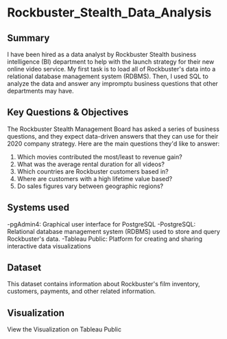 # **Rockbuster_Stealth_Data_Analysis**
## **Summary**
I have been hired as a data analyst by Rockbuster Stealth business intelligence (BI) department to help with the launch strategy for their new online video service.
My first task is to load all of Rockbuster's data into a relational database management system (RDBMS).
Then, I used SQL to analyze the data and answer any impromptu business questions that other departments may have.

## **Key Questions & Objectives**
The Rockbuster Stealth Management Board has asked a series of business questions, and they expect data-driven answers that they can use for their 2020 company strategy. Here are the main questions they'd like to answer:
1. Which movies contributed the most/least to revenue gain?
2. What was the average rental duration for all videos?
3. Which countries are Rockbuster customers based in?
4. Where are customers with a high lifetime value based?
5. Do sales figures vary between geographic regions?

## **Systems used**
-pgAdmin4: Graphical user interface for PostgreSQL
-PostgreSQL: Relational database management system (RDBMS) used to store and query Rockbuster's data.
-Tableau Public: Platform for creating and sharing interactive data visualizations

## **Dataset**
This dataset contains information about Rockbuster's film inventory, customers, payments, and other related information.

## **Visualization** 
View the Visualization on Tableau Public
